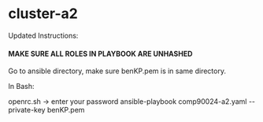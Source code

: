 # cluster-a2

Updated Instructions:

#### MAKE SURE ALL ROLES IN PLAYBOOK ARE UNHASHED ##########

Go to ansible directory, make sure benKP.pem is in same directory.

In Bash:

openrc.sh -> enter your password
ansible-playbook comp90024-a2.yaml --private-key benKP.pem







<!-- 

Setup Instructions (Windows & WSL):

Using WSL:
-------------------------------------------------
Run Ansible Playbook:
source openrc.sh
ansible-playbook comp90024-a2.yaml -->



<!-- Using Powershell, ssh into Couchdb instances (x3) -->
<!-- ------------------------------------------------- -->
<!-- Setup Volume Mount:
sudo mkfs -t ext4 /dev/vdb

Mount Volume:
sudo mkdir /couchdb
sudo mount /dev/vdb /couchdb

Build Dockerfile for each instance:
FROM couchdb:3.0.1
EXPOSE 5984
EXPOSE 4369
EXPOSE 9100

ENV COUCHDB_USER=admin
ENV COUCHDB_PASSWORD=password
ENV NODENAME=<Instance IP ADDRESS>


Build and run Docker CouchDB Instance:
sudo docker build -t cdb .
sudo docker run --name couchdb -p 4369:4369 -p 5984:5984 -p 9100:9100 -v /couchdb:/opt/couchdb/data -d cdb

SSH Tunnel into CouchDB Instance:
ssh -i benKP.pem -L localhost:15984:localhost:5984 ubuntu@<IP ADDRESS> -N

Setup Cluster Using GUI with IP of other nodes @ localhost:15984/_utils:
0: 45.113.232.142
1: 45.113.233.239
2: 45.113.233.207


Clone Repo:
git clone https://github.com/benjamin-129/cluster-a2.git


Install pip3 and Screen:
sudo apt-get update
sudo apt install python3-pip
sudo apt install screen

Install requirements for harvester:
cd cluster-a2/tweet_harvester
pip3 install -r requirements.txt

Run screen for each instance before running harvest:
screen

Run Harvest:
python3 harvest.py 0 localhost
python3 harvest.py 1 localhost
python3 harvest.py 2 localhost -->